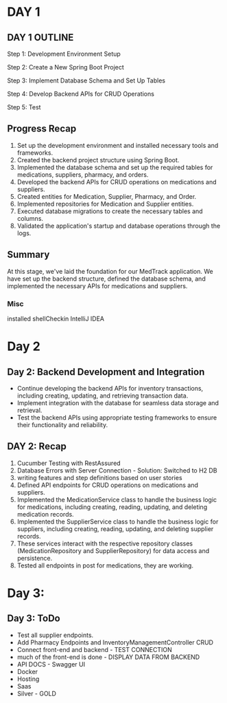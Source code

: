 # DAY 1


## DAY 1 OUTLINE
Step 1: Development Environment Setup

Step 2: Create a New Spring Boot Project

Step 3: Implement Database Schema and Set Up Tables

Step 4: Develop Backend APIs for CRUD Operations

Step 5: Test


## Progress Recap
1. Set up the development environment and installed necessary tools and frameworks.
2. Created the backend project structure using Spring Boot.
3. Implemented the database schema and set up the required tables for medications, suppliers, pharmacy, and orders.
4. Developed the backend APIs for CRUD operations on medications and suppliers.
5. Created entities for Medication, Supplier, Pharmacy, and Order.
6. Implemented repositories for Medication and Supplier entities.
7. Executed database migrations to create the necessary tables and columns.
8. Validated the application's startup and database operations through the logs.


## Summary
At this stage, we've laid the foundation for our MedTrack application.
We have set up the backend structure, defined the database schema, and implemented the necessary APIs for medications and suppliers.

### Misc
installed shellCheckin IntelliJ IDEA



# Day 2
## Day 2: Backend Development and Integration

- Continue developing the backend APIs for inventory transactions, including creating, updating, and retrieving transaction data.
- Implement integration with the database for seamless data storage and retrieval.
- Test the backend APIs using appropriate testing frameworks to ensure their functionality and reliability.


## DAY 2: Recap
1. Cucumber Testing with RestAssured
2. Database Errors with Server Connection - Solution: Switched to H2 DB
3. writing features and step definitions based on user stories
4. Defined API endpoints for CRUD operations on medications and suppliers.
5. Implemented the MedicationService class to handle the business logic for medications, including creating, reading, updating, and deleting medication records.
6. Implemented the SupplierService class to handle the business logic for suppliers, including creating, reading, updating, and deleting supplier records.
7. These services interact with the respective repository classes (MedicationRepository and SupplierRepository) for data access and persistence.
8. Tested all endpoints in post for medications, they are working.

# Day 3:

## Day 3: ToDo
- Test all supplier endpoints.
- Add Pharmacy Endpoints and InventoryManagementController CRUD
- Connect front-end and backend - TEST CONNECTION
- much of the front-end is done - DISPLAY DATA FROM BACKEND
- API DOCS - Swagger UI
- Docker
- Hosting
- Saas
- Silver - GOLD